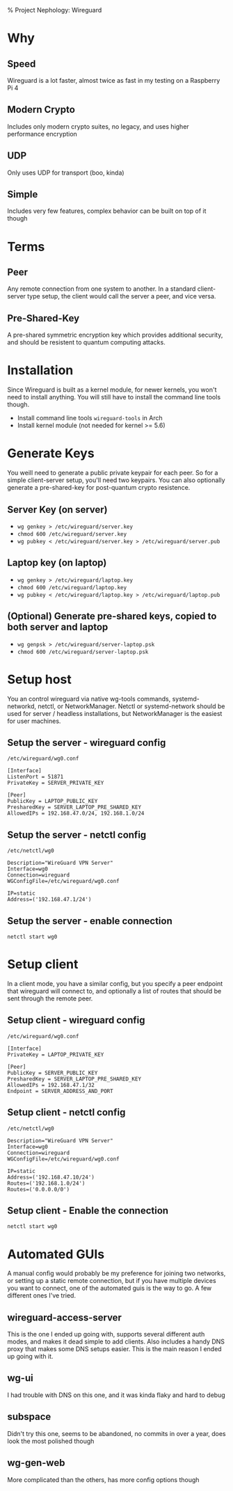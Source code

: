 % Project Nephology: Wireguard

# Why

## Speed
Wireguard is a lot faster, almost twice as fast in my testing on a Raspberry Pi 4

## Modern Crypto
Includes only modern crypto suites, no legacy, and uses higher performance encryption

## UDP
Only uses UDP for transport (boo, kinda)

## Simple
Includes very few features, complex behavior can be built on top of it though

# Terms

## Peer
Any remote connection from one system to another.  In a standard client-server type setup, the client would call the server a peer, and vice versa.

## Pre-Shared-Key
A pre-shared symmetric encryption key which provides additional security, and should be resistent to quantum computing attacks.

# Installation

Since Wireguard is built as a kernel module, for newer kernels, you won't need to install anything.  You will still have to install the command line tools though.

 - Install command line tools `wireguard-tools` in Arch
 - Install kernel module (not needed for kernel >= 5.6)

# Generate Keys

You weill need to generate a public private keypair for each peer.  So for a simple client-server setup, you'll need two keypairs.  You can also optionally generate a pre-shared-key for post-quantum crypto resistence.

## Server Key (on server)

- `wg genkey > /etc/wireguard/server.key`
- `chmod 600 /etc/wireguard/server.key` 
- `wg pubkey < /etc/wireguard/server.key > /etc/wireguard/server.pub`

## Laptop key (on laptop)

- `wg genkey > /etc/wireguard/laptop.key`
- `chmod 600 /etc/wireguard/laptop.key` 
- `wg pubkey < /etc/wireguard/laptop.key > /etc/wireguard/laptop.pub`

## (Optional) Generate pre-shared keys, copied to both server and laptop

- `wg genpsk > /etc/wireguard/server-laptop.psk`
- `chmod 600 /etc/wireguard/server-laptop.psk`

# Setup host 

You an control wireguard via native wg-tools commands, systemd-networkd, netctl, or NetworkManager.  Netctl or systemd-network should be used for server / headless installations, but NetworkManager is the easiest for user machines.

## Setup the server - wireguard config

`/etc/wireguard/wg0.conf`
```
[Interface]
ListenPort = 51871
PrivateKey = SERVER_PRIVATE_KEY

[Peer]
PublicKey = LAPTOP_PUBLIC_KEY
PresharedKey = SERVER_LAPTOP_PRE_SHARED_KEY
AllowedIPs = 192.168.47.0/24, 192.168.1.0/24
```
    
## Setup the server - netctl config

`/etc/netctl/wg0`
```
Description="WireGuard VPN Server"
Interface=wg0
Connection=wireguard
WGConfigFile=/etc/wireguard/wg0.conf

IP=static
Address=('192.168.47.1/24')
```

## Setup the server - enable connection

`netctl start wg0`
    
# Setup client
In a client mode, you have a similar config, but you specify a peer endpoint that wireguard will connect to, and optionally a list of routes that should be sent through the remote peer.
 
## Setup client - wireguard config

`/etc/wireguard/wg0.conf`
```
[Interface]
PrivateKey = LAPTOP_PRIVATE_KEY

[Peer]
PublicKey = SERVER_PUBLIC_KEY
PresharedKey = SERVER_LAPTOP_PRE_SHARED_KEY
AllowedIPs = 192.168.47.1/32
Endpoint = SERVER_ADDRESS_AND_PORT
```
 
## Setup client - netctl config

`/etc/netctl/wg0`
```
Description="WireGuard VPN Server"
Interface=wg0
Connection=wireguard
WGConfigFile=/etc/wireguard/wg0.conf

IP=static
Address=('192.168.47.10/24')
Routes=('192.168.1.0/24')
Routes=('0.0.0.0/0')
```
        
## Setup client - Enable the connection
`netctl start wg0`

# Automated GUIs

A manual config would probably be my preference for joining two networks, or setting up a static remote connection, but if you have multiple devices you want to connect, one of the automated guis is the way to go.  A few different ones I've tried.
  
## wireguard-access-server

This is the one I ended up going with, supports several different auth modes, and makes it dead simple to add clients.  Also includes a handy DNS proxy that makes some DNS setups easier.  This is the main reason I ended up going with it.

## wg-ui

I had trouble with DNS on this one, and it was kinda flaky and hard to debug

## subspace
Didn't try this one, seems to be abandoned, no commits in over a year, does look the most polished though


## wg-gen-web
More complicated than the others, has more config options though
